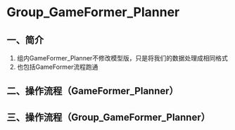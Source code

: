 # Group_GameFormer_Planner
## 一、简介
1. 组内GameFormer_Planner不修改模型版，只是将我们的数据处理成相同格式
2. 也包括GameFormer流程跑通

## 二、操作流程（GameFormer_Planner）

## 三、操作流程（Group_GameFormer_Planner）
